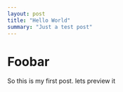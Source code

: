 ```yaml
---
layout: post
title: "Hello World"
summary: "Just a test post"
---
```


# Foobar


So this is my first post. lets preview it
